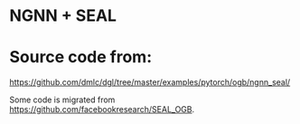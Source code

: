 # NGNN + SEAL
# Source code from:
https://github.com/dmlc/dgl/tree/master/examples/pytorch/ogb/ngnn_seal/

Some code is migrated from https://github.com/facebookresearch/SEAL_OGB.
